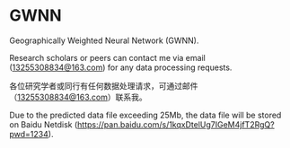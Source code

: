 # GWNN

Geographically Weighted Neural Network (GWNN).

Research scholars or peers can contact me via email (13255308834@163.com) for any data processing requests.

各位研究学者或同行有任何数据处理请求，可通过邮件（13255308834@163.com）联系我。

Due to the predicted data file exceeding 25Mb, the data file will be stored on Baidu Netdisk (https://pan.baidu.com/s/1kqxDtelUg7IGeM4jfT2RgQ?pwd=1234).
